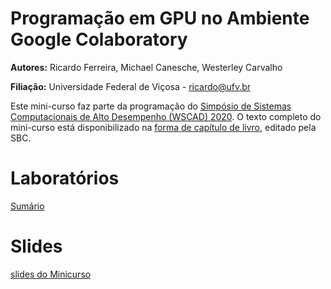 # Programação em GPU no Ambiente Google Colaboratory

**Autores:** Ricardo Ferreira, Michael Canesche, Westerley Carvalho

**Filiação:** Universidade Federal de Viçosa - ricardo@ufv.br

Este mini-curso faz parte da programação do [Simpósio de Sistemas Computacionais de Alto Desempenho (WSCAD) 2020](http://wscad.sbc.org.br/2020/programa-minicursos.html). O texto completo do mini-curso está disponibilizado na [forma de capítulo de livro](http://wscad.sbc.org.br/2020/programa-minicursos.html), editado pela SBC. 

# Laboratórios

[Sumário](https://colab.research.google.com/drive/1eYk9GFgFsLnfxQVMHphMyztFc0GIuZYS?usp=sharing)

# Slides
[slides do Minicurso](https://docs.google.com/presentation/d/e/2PACX-1vScx2eqHIxRzj00xlE8I0f4O-MyjdKLxl-tZkqyuL45DQZ7HZWEUTuk6cPCyFfY6FCCrxXWdQlOVgga/pub?start=false&loop=false&delayms=3000)
